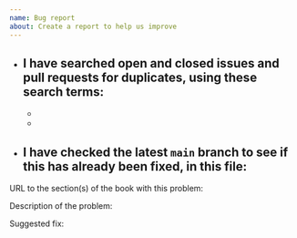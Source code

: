 ```yaml
---
name: Bug report
about: Create a report to help us improve
---
```


- I have searched open and closed issues and pull requests for duplicates, using these search terms:
  -
  -
  -
- I have checked the latest `main` branch to see if this has already been fixed, in this file:
  -

URL to the section(s) of the book with this problem:

Description of the problem:

Suggested fix:
